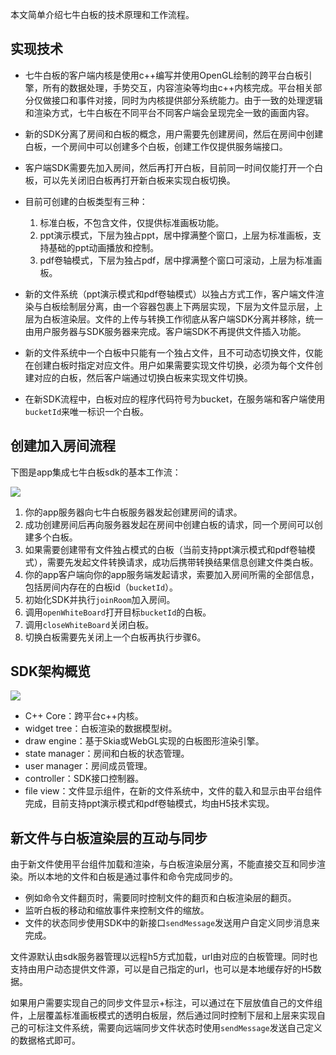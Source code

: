 本文简单介绍七牛白板的技术原理和工作流程。

## 实现技术

* 七牛白板的客户端内核是使用c++编写并使用OpenGL绘制的跨平台白板引擎，所有的数据处理，手势交互，内容渲染等均由c++内核完成。平台相关部分仅做接口和事件对接，同时为内核提供部分系统能力。由于一致的处理逻辑和渲染方式，七牛白板在不同平台不同客户端会呈现完全一致的画面内容。

* 新的SDK分离了房间和白板的概念，用户需要先创建房间，然后在房间中创建白板，一个房间中可以创建多个白板，创建工作仅提供服务端接口。
* 客户端SDK需要先加入房间，然后再打开白板，目前同一时间仅能打开一个白板，可以先关闭旧白板再打开新白板来实现白板切换。
* 目前可创建的白板类型有三种：
  1. 标准白板，不包含文件，仅提供标准画板功能。
  2. ppt演示模式，下层为独占ppt，居中撑满整个窗口，上层为标准画板，支持基础的ppt动画播放和控制。
  3. pdf卷轴模式，下层为独占pdf，居中撑满整个窗口可滚动，上层为标准画板。

* 新的文件系统（ppt演示模式和pdf卷轴模式）以独占方式工作，客户端文件渲染与白板绘制层分离，由一个容器包裹上下两层实现，下层为文件显示层，上层为白板渲染层。文件的上传与转换工作彻底从客户端SDK分离并移除，统一由用户服务器与SDK服务器来完成。客户端SDK不再提供文件插入功能。
* 新的文件系统中一个白板中只能有一个独占文件，且不可动态切换文件，仅能在创建白板时指定对应文件。用户如果需要实现文件切换，必须为每个文件创建对应的白板，然后客户端通过切换白板来实现文件切换。
* 在新SDK流程中，白板对应的程序代码符号为bucket，在服务端和客户端使用`bucketId`来唯一标识一个白板。

## 创建加入房间流程

下图是app集成七牛白板sdk的基本工作流：

![](https://commonshared-paas.oss-cn-beijing.aliyuncs.com/raw/70fe5660-6a56-4860-acb8-199f2c3407f1.jpg)

1. 你的app服务器向七牛白板服务器发起创建房间的请求。
2. 成功创建房间后再向服务器发起在房间中创建白板的请求，同一个房间可以创建多个白板。
3. 如果需要创建带有文件独占模式的白板（当前支持ppt演示模式和pdf卷轴模式），需要先发起文件转换请求，成功后携带转换结果信息创建文件类白板。
4. 你的app客户端向你的app服务端发起请求，索要加入房间所需的全部信息，包括房间内存在的白板id（`bucketId`）。
5. 初始化SDK并执行`joinRoom`加入房间。
6. 调用`openWhiteBoard`打开目标`bucketId`的白板。
7. 调用`closeWhiteBoard`关闭白板。
8. 切换白板需要先关闭上一个白板再执行步骤6。

## SDK架构概览

![](https://commonshared-paas.oss-cn-beijing.aliyuncs.com/raw/695246ef-ee32-4b69-99cb-4f65532fb0d0.jpg)

* C++ Core：跨平台c++内核。
* widget tree：白板渲染的数据模型树。
* draw engine：基于Skia或WebGL实现的白板图形渲染引擎。
* state manager：房间和白板的状态管理。
* user manager：房间成员管理。
* controller：SDK接口控制器。
* file view：文件显示组件，在新的文件系统中，文件的载入和显示由平台组件完成，目前支持ppt演示模式和pdf卷轴模式，均由H5技术实现。

## 新文件与白板渲染层的互动与同步

由于新文件使用平台组件加载和渲染，与白板渲染层分离，不能直接交互和同步渲染。所以本地的文件和白板是通过事件和命令完成同步的。

* 例如命令文件翻页时，需要同时控制文件的翻页和白板渲染层的翻页。
* 监听白板的移动和缩放事件来控制文件的缩放。
* 文件的状态同步使用SDK中的新接口`sendMessage`发送用户自定义同步消息来完成。

文件源默认由sdk服务器管理以远程h5方式加载，url由对应的白板管理。同时也支持由用户动态提供文件源，可以是自己指定的url，也可以是本地缓存好的H5数据。

如果用户需要实现自己的同步文件显示+标注，可以通过在下层放值自己的文件组件，上层覆盖标准画板模式的透明白板层，然后通过同时控制下层和上层来实现自己的可标注文件系统，需要向远端同步文件状态时使用`sendMessage`发送自己定义的数据格式即可。
